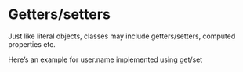 # Getters/setters

Just like literal objects, classes may include getters/setters, computed properties etc.

Here’s an example for user.name implemented using get/set